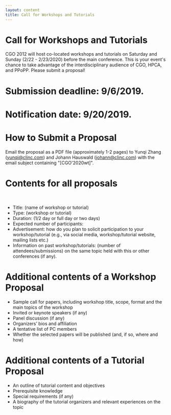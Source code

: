 ```yaml
---
layout: content
title: Call for Workshops and Tutorials
---
```


# Call for Workshops and Tutorials

CGO 2012 will host co-located workshops and tutorials on
Saturday and Sunday (2/22 - 2/23/2020) before the main
conference. This is your event's chance to take advantage of the
interdisciplinary audience of CGO, HPCA, and PPoPP. Please
submit a proposal!


# Submission deadline: 9/6/2019.

# Notification date: 9/20/2019.

# How to Submit a Proposal

Email the proposal as a PDF file (approximately 1-2 pages) to Yunqi Zhang
(yunqi@clinc.com) and Johann Hauswald (johann@clinc.com) with the email subject
containing "[CGO'2020wt]".

# Contents for all proposals
<br/>

- Title:​ (name of workshop or tutorial)
- Type:​ (workshop or tutorial)
- Duration:​ (1/2 day or full day or two days)
- Expected number of participants:
- Advertisement:​ how do you plan to solicit participation to your workshop/tutorial
(e.g., via social media, workshop/tutorial website, mailing lists etc.)
- Information on past workshop/tutorials:​ (number of attendees/submissions)
on the same topic held with this or other conferences (if any).

# Additional contents of a Workshop Proposal

- Sample call for papers, including workshop title, scope, format and the main
topics of the workshop
- Invited or keynote speakers (if any)
- Panel discussion (if any)
- Organizers’ bios and affiliation
- A tentative list of PC members
- Whether the selected papers will be published (and, if so, where and how)

# Additional contents of a Tutorial Proposal

- An outline of tutorial content and objectives
- Prerequisite knowledge
- Special requirements (if any)
- A biography of the tutorial organizers and relevant experiences on the topic
